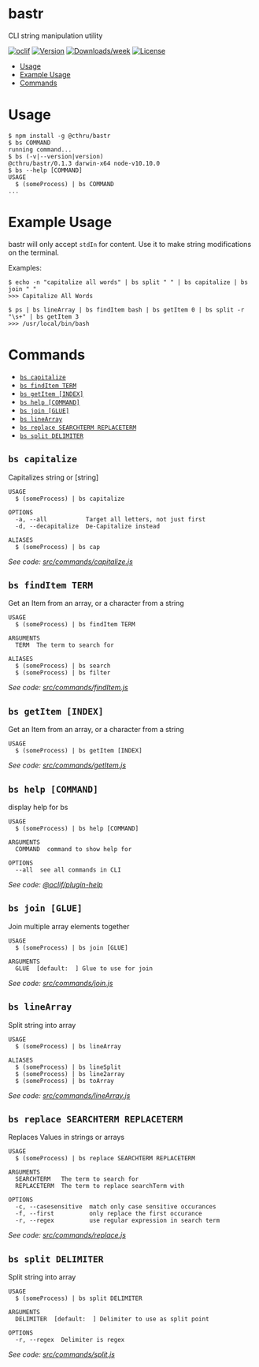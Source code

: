 bastr
=====

CLI string manipulation utility

[![oclif](https://img.shields.io/badge/cli-oclif-brightgreen.svg)](https://oclif.io)
[![Version](https://img.shields.io/npm/v/@cthru/bastr.svg)](https://npmjs.org/package/@cthru/bastr)
[![Downloads/week](https://img.shields.io/npm/dw/@cthru/bastr.svg)](https://npmjs.org/package/@cthru/bastr)
[![License](https://img.shields.io/npm/l/@cthru/bastr.svg)](https://github.com/nemesarial/bastr/blob/master/package.json)

<!-- toc -->
* [Usage](#usage)
* [Example Usage](#example-usage)
* [Commands](#commands)
<!-- tocstop -->
# Usage
<!-- usage -->
```sh-session
$ npm install -g @cthru/bastr
$ bs COMMAND
running command...
$ bs (-v|--version|version)
@cthru/bastr/0.1.3 darwin-x64 node-v10.10.0
$ bs --help [COMMAND]
USAGE
  $ (someProcess) | bs COMMAND
...
```
<!-- usagestop -->
# Example Usage
bastr will only accept `stdIn` for content. Use it to make string modifications
on the terminal.

Examples:

```sh-session
$ echo -n "capitalize all words" | bs split " " | bs capitalize | bs join " "
>>> Capitalize All Words
```
```sh-session
$ ps | bs lineArray | bs findItem bash | bs getItem 0 | bs split -r "\s+" | bs getItem 3
>>> /usr/local/bin/bash
```
# Commands
<!-- commands -->
* [`bs capitalize`](#bs-capitalize)
* [`bs findItem TERM`](#bs-finditem-term)
* [`bs getItem [INDEX]`](#bs-getitem-index)
* [`bs help [COMMAND]`](#bs-help-command)
* [`bs join [GLUE]`](#bs-join-glue)
* [`bs lineArray`](#bs-linearray)
* [`bs replace SEARCHTERM REPLACETERM`](#bs-replace-searchterm-replaceterm)
* [`bs split DELIMITER`](#bs-split-delimiter)

## `bs capitalize`

Capitalizes string or [string]

```
USAGE
  $ (someProcess) | bs capitalize

OPTIONS
  -a, --all           Target all letters, not just first
  -d, --decapitalize  De-Capitalize instead

ALIASES
  $ (someProcess) | bs cap
```

_See code: [src/commands/capitalize.js](https://github.com/nemesarial/bastr/blob/v0.1.3/src/commands/capitalize.js)_

## `bs findItem TERM`

Get an Item from an array, or a character from a string

```
USAGE
  $ (someProcess) | bs findItem TERM

ARGUMENTS
  TERM  The term to search for

ALIASES
  $ (someProcess) | bs search
  $ (someProcess) | bs filter
```

_See code: [src/commands/findItem.js](https://github.com/nemesarial/bastr/blob/v0.1.3/src/commands/findItem.js)_

## `bs getItem [INDEX]`

Get an Item from an array, or a character from a string

```
USAGE
  $ (someProcess) | bs getItem [INDEX]
```

_See code: [src/commands/getItem.js](https://github.com/nemesarial/bastr/blob/v0.1.3/src/commands/getItem.js)_

## `bs help [COMMAND]`

display help for bs

```
USAGE
  $ (someProcess) | bs help [COMMAND]

ARGUMENTS
  COMMAND  command to show help for

OPTIONS
  --all  see all commands in CLI
```

_See code: [@oclif/plugin-help](https://github.com/oclif/plugin-help/blob/v2.1.6/src/commands/help.ts)_

## `bs join [GLUE]`

Join multiple array elements together

```
USAGE
  $ (someProcess) | bs join [GLUE]

ARGUMENTS
  GLUE  [default:  ] Glue to use for join
```

_See code: [src/commands/join.js](https://github.com/nemesarial/bastr/blob/v0.1.3/src/commands/join.js)_

## `bs lineArray`

Split string into array

```
USAGE
  $ (someProcess) | bs lineArray

ALIASES
  $ (someProcess) | bs lineSplit
  $ (someProcess) | bs line2array
  $ (someProcess) | bs toArray
```

_See code: [src/commands/lineArray.js](https://github.com/nemesarial/bastr/blob/v0.1.3/src/commands/lineArray.js)_

## `bs replace SEARCHTERM REPLACETERM`

Replaces Values in strings or arrays

```
USAGE
  $ (someProcess) | bs replace SEARCHTERM REPLACETERM

ARGUMENTS
  SEARCHTERM   The term to search for
  REPLACETERM  The term to replace searchTerm with

OPTIONS
  -c, --casesensitive  match only case sensitive occurances
  -f, --first          only replace the first occurance
  -r, --regex          use regular expression in search term
```

_See code: [src/commands/replace.js](https://github.com/nemesarial/bastr/blob/v0.1.3/src/commands/replace.js)_

## `bs split DELIMITER`

Split string into array

```
USAGE
  $ (someProcess) | bs split DELIMITER

ARGUMENTS
  DELIMITER  [default:  ] Delimiter to use as split point

OPTIONS
  -r, --regex  Delimiter is regex
```

_See code: [src/commands/split.js](https://github.com/nemesarial/bastr/blob/v0.1.3/src/commands/split.js)_
<!-- commandsstop -->
